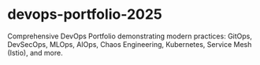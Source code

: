 # devops-portfolio-2025
Comprehensive DevOps Portfolio demonstrating modern practices: GitOps, DevSecOps, MLOps, AIOps, Chaos Engineering, Kubernetes, Service Mesh (Istio), and more.
